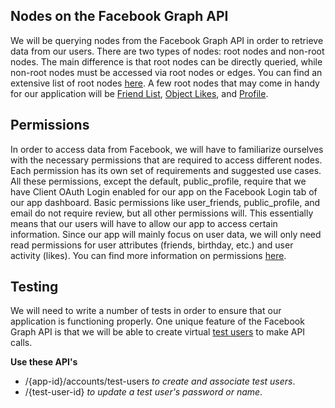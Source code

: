 ## Nodes on the Facebook Graph API

We will be querying nodes from the Facebook Graph API in order to retrieve data from our users. 
There are two types of nodes: root nodes and non-root nodes. The main difference is that root nodes
can be directly queried, while non-root nodes must be accessed via root nodes or edges. You can find
an extensive list of root nodes [here](https://developers.facebook.com/docs/graph-api/reference). A few root nodes that may come in handy for
our application will be [Friend List](https://developers.facebook.com/docs/graph-api/reference/friend-list), [Object Likes](https://developers.facebook.com/docs/graph-api/reference/v2.12/object/likes), and [Profile](https://developers.facebook.com/docs/graph-api/reference/v2.12/profile).


## Permissions

In order to access data from Facebook, we will have to familiarize ourselves with the necessary permissions that are 
required to access different nodes. Each permission has its own set of requirements and suggested use cases. All these
permissions, except the default, public_profile, require that we have Client OAuth Login enabled for our app on the Facebook
Login tab of our app dashboard. Basic permissions like user_friends, public_profile, and email do not require review, but all 
other permissions will. This essentially means that our users will have to allow our app to access certain information. Since
our app will mainly focus on user data, we will only need read permissions for user attributes (friends, birthday, etc.) and
user activity (likes). You can find more information on permissions [here](https://developers.facebook.com/docs/facebook-login/permissions/).

## Testing

We will need to write a number of tests in order to ensure that our application is functioning properly. One unique feature
of the Facebook Graph API is that we will be able to create virtual [test users](https://developers.facebook.com/docs/graph-api/reference/v2.12/test-user) to make API calls.

**Use these API's**
- /{app-id}/accounts/test-users _to create and associate test users_.
- /{test-user-id} _to update a test user's password or name_.
